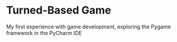 # Turned-Based Game
My first experience with game development, exploring the Pygame framework in the PyCharm IDE
